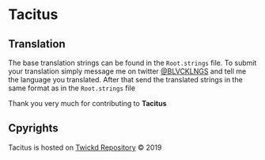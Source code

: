 # Tacitus

## Translation
The base translation strings can be found in the ```Root.strings``` file.
To submit your translation simply message me on twitter [@BLVCKLNGS](https://twitter.com/BLVCKLNGS) and tell me the language you translated. After that send the translated strings in the same format as in the ```Root.strings``` file


Thank you very much for contributing to __Tacitus__

## Cpyrights
Tacitus is hosted on [Twickd Repository](https://repo.twickd.com/) © 2019
